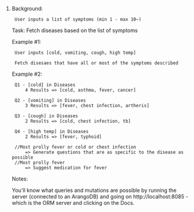 1)
	Background:

		User inputs a list of symptoms (min 1 - max 10~)
	
	Task:
		Fetch diseases based on the list of symptoms

	Example #1:

		User inputs [cold, vomiting, cough, high temp]

		Fetch disesaes that have all or most of the symptoms described

	Example #2:

		Q1 - [cold] in Diseases
			4 Results => [cold, asthma, fever, cancer]

		Q2 - [vomiting] in Diseases
			3 Results => [fever, chest infection, artheris]

		Q3 - [cough] in Diseases
			2 Results => [cold, chest infection, tb]

		Q4 - [high temp] in Diseases
			2 Results => [fever, typhoid]
		
		//Most prolly fever or cold or chest infection
			=> Generate questions that are as specific to the disease as possible
		//Most prolly fever
			=> Suggest medication for fever

	Notes:

	You'll know what queries and mutations are possible by running the server (connected to an ArangoDB) and going on http://localhost:8085 - which is the ORM server and clicking on the Docs.
